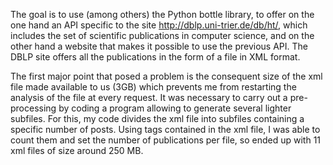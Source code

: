The goal is to use (among others) the Python bottle library, to offer on the
one hand an API specific to the site http://dblp.uni-trier.de/db/ht/, which includes
the set of scientific publications in computer science, and on the other hand a website that makes it possible to use the previous API.
The DBLP site offers all the publications in the form of a file in XML format.

The first major point that posed a problem is the consequent size of the xml file made available to us (3GB) 
which prevents me from restarting the analysis of the file at every request.
It was necessary to carry out a pre-processing by coding a program allowing to generate several lighter subfiles. 
For this, my code divides the xml file into subfiles containing a specific number of posts. 
Using tags contained in the xml file, I was able to count them and set the number of publications per file, so ended up with 11 xml files of size around 250 MB.
